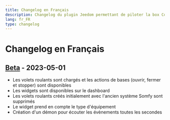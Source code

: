 ```yaml
---
title: Changelog en Français
description: Changelog du plugin Jeedom permettant de piloter la box Connexoon
lang: fr_FR
type: changelog
---
```


# Changelog en Français

## [Beta] - 2023-05-01

- Les volets roulants sont chargés et les actions de bases (ouvrir, fermer et stopper) sont disponibles
- Les widgets sont disponibles sur le dashboard
- Les volets roulants créés initialement avec l'ancien système Somfy sont supprimés
- Le widget prend en compte le type d'équipement
- Création d'un démon pour écouter les évènements toutes les secondes

[Beta]: https://github.com/benjaminprevot/jeedom-plugin-connexoon/tree/beta
